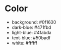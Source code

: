 # Color

- background: #0f1630
- dark-blue: #471fbd
- light-blue: #4fabda
- text-blue: #50badf
- white: #ffffff
